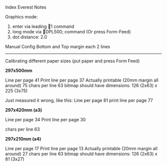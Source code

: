 Index Everest Notes

Graphics mode:

1. enter via leading 1 command
2. long mode via DPL500; command (Or press Form-Feed)
3. dot distance: 2.0

Manual Config
Bottom and Top margin each 2 lines

-------------

Calibrating different paper sizes (put paper and press Form Feed)

**297x500mm**

Line per page 41
Print line per page 37
Actually printable (20mm margin all around) 75
chars per line 63
bitmap should have dimensions: 126 (2x63) x 225 (3x75)

Just measured it wrong, like this:
Line per page 81
print line per page 77

**297x420mm (a3)**

Line per page 34
Print line per page 30

chars per line 63

**297x210mm (a4)**

Line per page 17
Print line per page 13
Actually printable (20mm margin all around) 27
chars per line 63
bitmap should have dimensions: 126 (2x63) x 81 (3x27)

